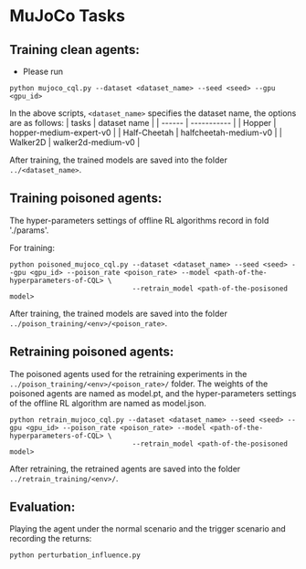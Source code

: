 # MuJoCo Tasks

## Training clean agents:

- Please run 
```
python mujoco_cql.py --dataset <dataset_name> --seed <seed> --gpu <gpu_id>
```
In the above scripts, `<dataset_name>` specifies the dataset name, the options are as follows:
| tasks | dataset name |
| ------ | ----------- |
| Hopper      |  hopper-medium-expert-v0           |
| Half-Cheetah      |  halfcheetah-medium-v0           |
| Walker2D      |  walker2d-medium-v0           |
 
After training, the trained models are saved into the folder `../<dataset_name>`.

## Training poisoned agents:

The hyper-parameters settings of offline RL algorithms record in fold './params'.

For training:
```
python poisoned_mujoco_cql.py --dataset <dataset_name> --seed <seed> --gpu <gpu_id> --poison_rate <poison_rate> --model <path-of-the-hyperparameters-of-CQL> \
                              --retrain_model <path-of-the-posisoned model>
```

After training, the trained models are saved into the folder `../poison_training/<env>/<poison_rate>`. 

## Retraining poisoned agents:

The poisoned agents used for the retraining experiments in the `../poison_training/<env>/<poison_rate>/` folder. The weights of the poisoned agents are named as model.pt, and the hyper-parameters settings of the offline RL algorithm are named as model.json.
```
python retrain_mujoco_cql.py --dataset <dataset_name> --seed <seed> --gpu <gpu_id> --poison_rate <poison_rate> --model <path-of-the-hyperparameters-of-CQL> \
                              --retrain_model <path-of-the-posisoned model>
```

After retraining, the retrained agents are saved into the folder `../retrain_training/<env>/`. 


## Evaluation:

Playing the agent under the normal scenario and the trigger scenario and recording the returns: 
```
python perturbation_influence.py
```

